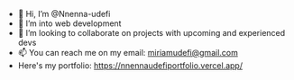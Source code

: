 - 👋 Hi, I’m @Nnenna-udefi
- 👀 I’m into web development
- 💞️ I’m looking to collaborate on projects with upcoming and  experienced devs
- 📫 You can reach me on my email: miriamudefi@gmail.com
- Here's my portfolio: https://nnennaudefiportfolio.vercel.app/

<!---
Nnenna-udefi/Nnenna-udefi is a ✨ special ✨ repository because its `README.md` (this file) appears on your GitHub profile.
You can click the Preview link to take a look at your changes.
--->
